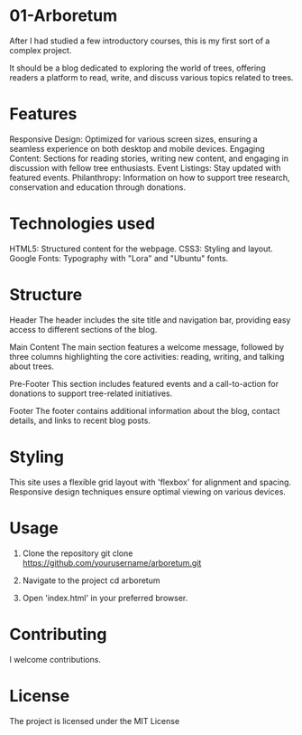 # 01-Arboretum

After I had studied a few introductory courses, this is my first sort of a complex project.

It should be a blog dedicated to exploring the world of trees, offering readers a platform to read, write, 
and discuss various topics related to trees.

# Features
Responsive Design: Optimized for various screen sizes, ensuring a seamless experience on both desktop and mobile devices. 
Engaging Content: Sections for reading stories, writing new content, and engaging in discussion with fellow tree enthusiasts.
Event Listings: Stay updated with featured events. 
Philanthropy: Information on how to support tree research, conservation and education through donations.

# Technologies used 
HTML5: Structured content for the webpage.
CSS3: Styling and layout. 
Google Fonts: Typography with "Lora" and "Ubuntu" fonts.

# Structure 
Header 
The header includes the site title and navigation bar, providing easy access to different sections of the blog. 

Main Content 
The main section features a welcome message, followed by three columns highlighting the core activities: reading, writing, and talking about trees.

Pre-Footer 
This section includes featured events and a call-to-action for donations to support tree-related initiatives.

Footer 
The footer contains additional information about the blog, contact details, and links to recent blog posts.

# Styling 
This site uses a flexible grid layout with 'flexbox' for alignment and spacing. Responsive design techniques ensure optimal 
viewing on various devices. 

# Usage 
1) Clone the repository
git clone https://github.com/yourusername/arboretum.git

2) Navigate to the project 
cd arboretum

3) Open 'index.html' in your preferred browser.

# Contributing 
I welcome contributions.

# License 
The project is licensed under the MIT License
